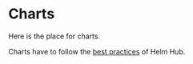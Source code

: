 # Charts

Here is the place for charts.

Charts have to follow the [best practices](https://github.com/helm/hub/blob/master/Repositories.md#repository-best-practices) of Helm Hub.
